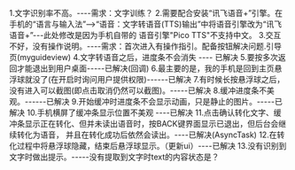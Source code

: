 1.文字识别率不高。----需求：文字训练？
2.需要配合安装“讯飞语音+”引擎。在手机的“语言与输入法”-->“语音：文字转语音(TTS)输出”中将语音引擎改为“讯飞语音+”---此处修改是因为手机自带的
    语音引擎"Pico TTS"不支持中文。
3.交互不好，没有操作说明。----需求：首次进入有操作指引。配备按钮解决问题.引导页(myguideview)
4.文字转语音之后，进度条不会消失 ---- 已解决
5.要按多次返回才能退出到用户桌面-----已解决(回调)
6.最主要的是，我的手机是回到主页悬浮球就没了(在开启时询问用户提供权限)------已解决
7.有时候长按悬浮球之后，没有进入可以截图(即点击取消仍然可以截图)。-----已解决
8.缓冲进度条不美观。------已解决
9.开始缓冲时进度条不会显示动画，只是静止的图片。-----已解决
10.手机横屏了缓冲条显示位置不美观 ----已解决
11.点击确认转化文字、缓冲条显示正在转化、但并未读出语音时，按BACK键界面显示已退出，但后台会继续转化为语音，
    并且在转化成功后依然会读出。----已解决(AsyncTask)
12.在转化过程中将悬浮球隐藏，结束后悬浮球显示。（更新ui）----已解决
13.没有识别到文字时做出提示。-----没有提取到文字时text的内容状态是？


